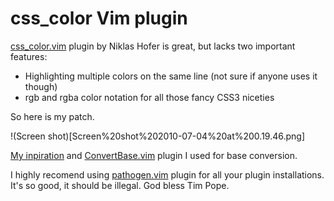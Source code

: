 css\_color Vim plugin
====================

[css\_color.vim](http://www.vim.org/scripts/script.php?script_id=2150) plugin by Niklas Hofer is great, but lacks two important features:

* Highlighting multiple colors on the same line (not sure if anyone uses it though)
* rgb and rgba color notation for all those fancy CSS3 niceties

So here is my patch.

!(Screen shot)[Screen%20shot%202010-07-04%20at%200.19.46.png]

[My inpiration](http://julien.danjou.info/rainbow-mode.html) and [ConvertBase.vim](http://www.vim.org/scripts/script.php?script_id=54) plugin I used for base conversion.

I highly recomend using [pathogen.vim](http://www.vim.org/scripts/script.php?script_id=2332) plugin for all your plugin installations. It's so good, it should be illegal. God bless Tim Pope.
